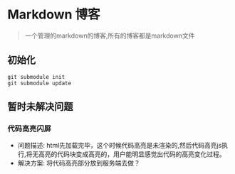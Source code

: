 # Markdown 博客

> 一个管理的markdown的博客,所有的博客都是markdown文件

## 初始化

```git
git submodule init
git submodule update
```

## 暂时未解决问题

### 代码高亮闪屏

- 问题描述: html先加载完毕，这个时候代码高亮是未渲染的,然后代码高亮js执行,将无高亮的代码块变成高亮的，用户能明显感觉出代码的高亮变化过程。
- 解决方案: 将代码高亮部分放到服务端去做？
